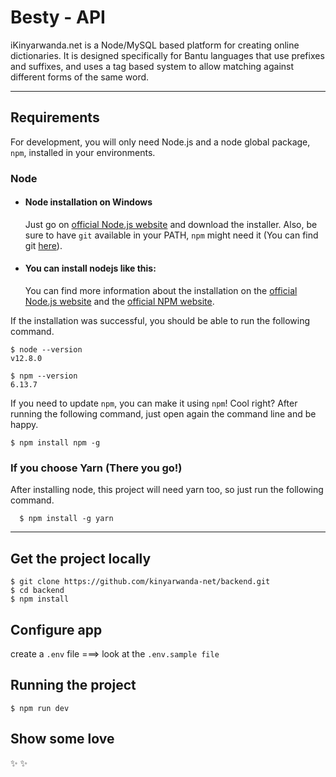 # Besty - API


iKinyarwanda.net is a Node/MySQL based platform for creating online dictionaries. 
It is designed specifically for Bantu languages that use prefixes 
and suffixes, and uses a tag based system to allow matching against 
different forms of the same word. 


---

## Requirements

For development, you will only need Node.js and a node global package, `npm`, installed in your environments.

### Node

- #### Node installation on Windows

  Just go on [official Node.js website](https://nodejs.org/) and download the installer.
  Also, be sure to have `git` available in your PATH, `npm` might need it (You can find git [here](https://git-scm.com/)).

- #### You can install nodejs like this: 
  You can find more information about the installation on the [official Node.js website](https://nodejs.org/) and the [official NPM website](https://npmjs.org/).

If the installation was successful, you should be able to run the following command.

    $ node --version
    v12.8.0

    $ npm --version
    6.13.7

If you need to update `npm`, you can make it using `npm`! Cool right? After running the following command, just open again the command line and be happy.

    $ npm install npm -g

###

### If you choose Yarn (There you go!)

After installing node, this project will need yarn too, so just run the following command.

      $ npm install -g yarn

---

## Get the project locally

    $ git clone https://github.com/kinyarwanda-net/backend.git
    $ cd backend
    $ npm install

## Configure app

create a `.env` file ===> look at the `.env.sample file`


## Running the project

    $ npm run dev

## Show some love

:sparkles:
:sparkles:
